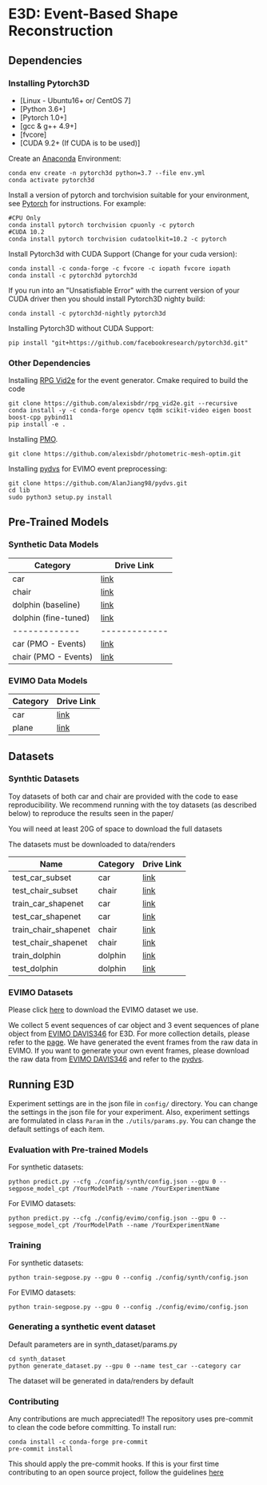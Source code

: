 # E3D: Event-Based Shape Reconstruction

## Dependencies

### Installing Pytorch3D
* [Linux - Ubuntu16+ or/ CentOS 7]
* [Python 3.6+]
* [Pytorch 1.0+]
* [gcc & g++ 4.9+]
* [fvcore]
* [CUDA 9.2+ (If CUDA is to be used)]

Create an [Anaconda](https://docs.anaconda.com/anaconda/install/) Environment:
```
conda env create -n pytorch3d python=3.7 --file env.yml
conda activate pytorch3d
```

Install a version of pytorch and torchvision suitable for your environment, see [Pytorch](https://pytorch.org/) for instructions. For example:
```
#CPU Only
conda install pytorch torchvision cpuonly -c pytorch
#CUDA 10.2
conda install pytorch torchvision cudatoolkit=10.2 -c pytorch
```

Install Pytorch3d with CUDA Support (Change for your cuda version):
```
conda install -c conda-forge -c fvcore -c iopath fvcore iopath
conda install -c pytorch3d pytorch3d
```
If you run into an "Unsatisfiable Error" with the current version of your CUDA driver then you should install Pytorch3D nighty build:
```
conda install -c pytorch3d-nightly pytorch3d
```

Installing Pytorch3D without CUDA Support:
```
pip install "git+https://github.com/facebookresearch/pytorch3d.git"
```

### Other Dependencies
Installing [RPG Vid2e](https://github.com/alexisbdr/rpg_vid2e) for the event generator. Cmake required to build the code
```
git clone https://github.com/alexisbdr/rpg_vid2e.git --recursive
conda install -y -c conda-forge opencv tqdm scikit-video eigen boost boost-cpp pybind11
pip install -e . 
```

Installing [PMO](https://github.com/alexisbdr/photometric-mesh-optim.git).
```
git clone https://github.com/alexisbdr/photometric-mesh-optim.git
```

Installing [pydvs](https://github.com/AlanJiang98/pydvs) for EVIMO event preprocessing:
```
git clone https://github.com/AlanJiang98/pydvs.git
cd lib
sudo python3 setup.py install
```



## Pre-Trained Models
### Synthetic Data Models
Category | Drive Link 
------------- | ------------- 
car  | [link](https://drive.google.com/file/d/1UOdLMux0nr4S7QzST1hjyJlgeASu8JR9/view?usp=sharing)
chair | [link](https://drive.google.com/file/d/1uQXTkqTj38UYaMY5Zk8IAZJvFTebjWsf/view?usp=sharing)
dolphin (baseline) | [link](https://drive.google.com/file/d/1zGdw7QoPtytwQDfbYirZaWC7Ctw69kFI/view?usp=sharing) 
dolphin (fine-tuned) | [link](https://drive.google.com/file/d/1VrA8_Dgdto-JxexaT6BwCTFw7NaR3oWT/view?usp=sharing)
------------- | ------------- 
car (PMO - Events) | [link](https://drive.google.com/file/d/1klYc0SkwBBGLUTJd64JjO3gJbxiPg1cp/view?usp=sharing)
chair (PMO - Events) | [link](https://drive.google.com/file/d/1o3Dst-QRZR15Ph6YuwVkotXZVXUu1_0r/view?usp=sharing)

### EVIMO Data Models

Category | Drive Link
--------- | --------
car     | [link](https://drive.google.com/file/d/14iwFmiAoANQA9d9iQPc7P-Wj_ZoaH6Fz/view?usp=sharing)
plane   | [link](https://drive.google.com/file/d/1NKU20teOIiOhZoUs4f1bCVZ5ucxhn99C/view?usp=sharing)


## Datasets

### Synthtic Datasets

Toy datasets of both car and chair are provided with the code to ease reproducibility. We recommend running with the toy datasets (as described below) to reproduce the results seen in the paper/

You will need at least 20G of space to download the full datasets

The datasets must be downloaded to data/renders

Name  | Category | Drive Link 
------------- | ------------- | -----------------
test_car_subset | car | [link](https://drive.google.com/file/d/1wf885mLpn5Ixk9t1xc3_uKW3qBgq5Jt9/view?usp=sharing)
test_chair_subset | chair | [link](https://drive.google.com/file/d/1KqJTxctb_tWnukxBUduo69XSOP5QuGOC/view?usp=sharing)
train_car_shapenet | car | [link](https://drive.google.com/file/d/1fMzvSkENq0lfqC5c6C3g34swufo3NtmV/view?usp=sharing)
test_car_shapenet | car | [link](https://drive.google.com/file/d/1fz0Hb9WYaOB5K7DOJw3Icoc2KR6Ys2SU/view?usp=sharing)
train_chair_shapenet | chair | [link](https://drive.google.com/file/d/1mpyYI99KmkRG72oFYB5xr_vPDOtle74i/view?usp=sharing)
test_chair_shapenet | chair | [link](https://drive.google.com/file/d/1rXqfLmqn8yo_txmL5Mft5FmwqxERnTEx/view?usp=sharing)
train_dolphin | dolphin | [link](https://drive.google.com/file/d/1PjR3j4CmmQhN84NohQXmT48MjWvFQSKW/view?usp=sharing)
test_dolphin | dolphin | [link](https://drive.google.com/file/d/1TzTdCihnUlnx1-cDL1CrW_0mAJXUXjTX/view?usp=sharing)


### EVIMO Datasets
Please click [here](https://drive.google.com/file/d/1jr5BbgYYnHlh-_mvErhxNUptFUcJWBkI/view?usp=sharing) to download the EVIMO dataset we use.

We collect 5 event sequences of car object and 3 event sequences of plane object from [EVIMO DAVIS346](https://better-flow.github.io/evimo/downloads.html#davis_training) 
for E3D. For more collection details, please refer to the [page](https://docs.google.com/spreadsheets/d/17aVky9cpK0jC6EOLCFd0FKzkRYDXTZ0_wqV3MHQeRs0/edit?usp=sharing). We have generated the event frames from the 
raw data in EVIMO. If you want to generate your own event frames, please download the raw data from [EVIMO DAVIS346](https://better-flow.github.io/evimo/downloads.html#davis_training)
and refer to the [pydvs](https://github.com/AlanJiang98/pydvs).



## Running E3D

Experiment settings are in the json file in `config/` directory. You can change the settings in the json file for your experiment. Also, 
experiment settings are formulated in class `Param` in the `./utils/params.py`. You can change the default settings of each item.

### Evaluation with Pre-trained Models

For synthetic datasets: 

```
python predict.py --cfg ./config/synth/config.json --gpu 0 --segpose_model_cpt /YourModelPath --name /YourExperimentName 
```

For EVIMO datasets:


```
python predict.py --cfg ./config/evimo/config.json --gpu 0 --segpose_model_cpt /YourModelPath --name /YourExperimentName 
```


### Training

For synthetic datasets:

```
python train-segpose.py --gpu 0 --config ./config/synth/config.json
```

For EVIMO datasets:

```
python train-segpose.py --gpu 0 --config ./config/evimo/config.json
```

### Generating a synthetic event dataset
Default parameters are in synth_dataset/params.py
```
cd synth_dataset
python generate_dataset.py --gpu 0 --name test_car --category car
```
The dataset will be generated in data/renders by default


### Contributing
Any contributions are much appreciated!!
The repository uses pre-commit to clean the code before committing. To install run:
```
conda install -c conda-forge pre-commit
pre-commit install
```
This should apply the pre-commit hooks. If this is your first time contributing to an open source project, follow the guidelines [here](https://github.com/firstcontributions/first-contributions) 
